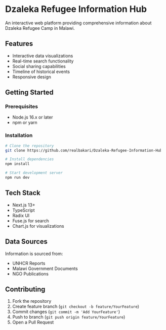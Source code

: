 # Dzaleka Refugee Information Hub

An interactive web platform providing comprehensive information about Dzaleka Refugee Camp in Malawi.

## Features

- Interactive data visualizations
- Real-time search functionality
- Social sharing capabilities
- Timeline of historical events
- Responsive design

## Getting Started

### Prerequisites
- Node.js 16.x or later
- npm or yarn

### Installation

```bash
# Clone the repository
git clone https://github.com/realbakari/Dzaleka-Refugee-Information-Hub.git

# Install dependencies
npm install

# Start development server
npm run dev
```

## Tech Stack

- Next.js 13+
- TypeScript
- Radix UI
- Fuse.js for search
- Chart.js for visualizations

## Data Sources

Information is sourced from:
- UNHCR Reports
- Malawi Government Documents
- NGO Publications

## Contributing

1. Fork the repository
2. Create feature branch (`git checkout -b feature/YourFeature`)
3. Commit changes (`git commit -m 'Add YourFeature'`)
4. Push to branch (`git push origin feature/YourFeature`)
5. Open a Pull Request
